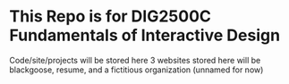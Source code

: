 # This Repo is for DIG2500C Fundamentals of Interactive Design
Code/site/projects will be stored here
3 websites stored here will be blackgoose, resume, and a fictitious organization (unnamed for now)
